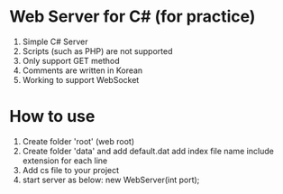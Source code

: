 # Web Server for C# (for practice)
1. Simple C# Server
2. Scripts (such as PHP) are not supported
3. Only support GET method
4. Comments are written in Korean
5. Working to support WebSocket

# How to use
1. Create folder 'root' (web root)
2. Create folder 'data' and add default.dat
add index file name include extension for each line
3. Add cs file to your project
4. start server as below:
new WebServer(int port);
